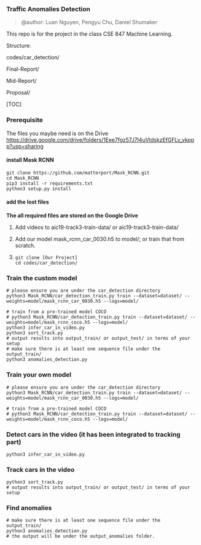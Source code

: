 

### Traffic Anomalies Detection

> @author: Luan Nguyen, Pengyu Chu, Daniel Shumaker

This repo is for the project in the class CSE 847 Machine Learning.



Structure:

codes/car_detection/

Final-Report/

Mid-Report/

Proposal/


[TOC]

### Prerequisite 

The files you maybe need is on the Drive https://drive.google.com/drive/folders/1Eee7fgz57J7I4uVtdskzEfGFLv_vkppp?usp=sharing


#### install Mask RCNN

```shell
git clone https://github.com/matterport/Mask_RCNN.git
cd Mask_RCNN
pip3 install -r requirements.txt
python3 setup.py install
```

#### add the lost files

__The all required files are stored on the Google Drive__

1. Add videos to aic19-track3-train-data/ or aic19-track3-train-data/

2. Add our model mask_rcnn_car_0030.h5 to model/; or train that from scratch.

3. ```
   git clone [Our Project]
   cd codes/car_detection/
   ```

### Train the custom model

```
# please ensure you are under the car_detection directory
python3 Mask_RCNN/car_detection_train.py train --dataset=dataset/ --weights=model/mask_rcnn_car_0030.h5 --logs=model/

# train from a pre-trained model COCO
# python3 Mask_RCNN/car_detection_train.py train --dataset=dataset/ --weights=model/mask_rcnn_coco.h5 --logs=model/
python3 infer_car_in_video.py
python3 sort_track.py
# output results into output_train/ or output_test/ in terms of your setup
# make sure there is at least one sequence file under the output_train/
python3 anomalies_detection.py
```


### Train your own model

```shell
# please ensure you are under the car_detection directory
python3 Mask_RCNN/car_detection_train.py train --dataset=dataset/ --weights=model/mask_rcnn_car_0030.h5 --logs=model/

# train from a pre-trained model COCO
# python3 Mask_RCNN/car_detection_train.py train --dataset=dataset/ --weights=model/mask_rcnn_coco.h5 --logs=model/
```

### Detect cars in the video (it has been integrated to tracking part)

```shell
python3 infer_car_in_video.py
```

### Track cars in the video

```shell
python3 sort_track.py
# output results into output_train/ or output_test/ in terms of your setup
```

### Find anomalies

```shell
# make sure there is at least one sequence file under the output_train/
python3 anomalies_detection.py
# the output will be under the output_anomalies folder.
```



